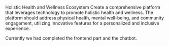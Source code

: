 Holistic Health and Wellness Ecosystem
Create a comprehensive platform that leverages technology to promote holistic health and wellness. The platform should address physical health, mental well-being, and community engagement, utilizing innovative features for a personalized and inclusive experience.

Currently we had completed the frontend part and the chatbot.
